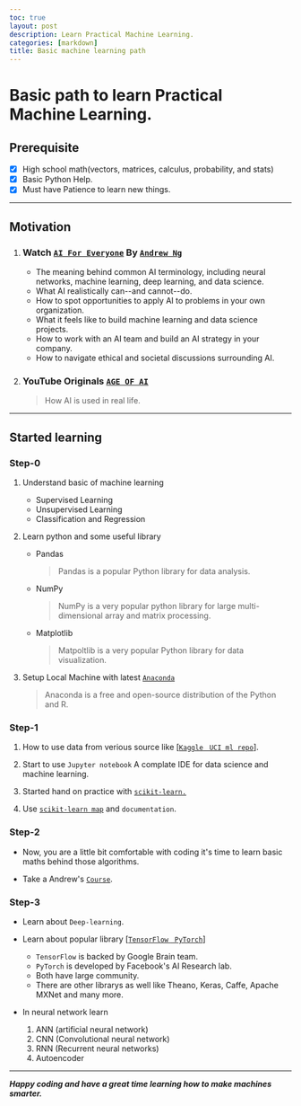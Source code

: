 ```yaml
---
toc: true
layout: post
description: Learn Practical Machine Learning.
categories: [markdown]
title: Basic machine learning path
---
```


# Basic path to learn Practical Machine Learning.

## Prerequisite

- [x] High school math(vectors, matrices, calculus, probability, and stats) 
- [x] Basic Python Help.
- [x] Must have Patience to learn new things.

---

## Motivation

1. ### Watch [`AI For Everyone`](https://www.coursera.org/learn/ai-for-everyone) By [`Andrew Ng`](https://en.wikipedia.org/wiki/Andrew_Ng)
    - The meaning behind common AI terminology, including neural networks, machine learning, deep learning, and data science.
    - What AI realistically can--and cannot--do.
    - How to spot opportunities to apply AI to problems in your own organization.
    - What it feels like to build machine learning and data science projects.
    - How to work with an AI team and build an AI strategy in your company.
    - How to navigate ethical and societal discussions surrounding AI.
  
2. ### YouTube Originals [`AGE OF AI`](https://www.youtube.com/playlist?list=PLjq6DwYksrzz_fsWIpPcf6V7p2RNAneKc)
    > How AI is used in real life.
  
---

## Started learning

### Step-0
 
 1. Understand basic of machine learning
    - Supervised Learning
    - Unsupervised Learning
    - Classification and Regression
    
 2. Learn python and some useful library
    - Pandas
        > Pandas is a popular Python library for data analysis.
        
    - NumPy
        > NumPy is a very popular python library for large multi-dimensional array and matrix processing.
    
    - Matplotlib
        > Matpoltlib is a very popular Python library for data visualization.
      
 3. Setup Local Machine with latest [`Anaconda`](https://www.anaconda.com/)
    > Anaconda is a free and open-source distribution of the Python and R.

### Step-1

 1. How to use data from verious source like [[`Kaggle` ](https://www.kaggle.com/datasets)  [` UCI ml repo`](https://archive.ics.uci.edu/ml/index.php)].
 
 2. Start to use `Jupyter notebook` A complate IDE for data science and machine learning.
 
 3. Started hand on practice with [`scikit-learn.`](https://scikit-learn.org/stable/)
 
 4. Use [`scikit-learn map`](https://scikit-learn.org/stable/tutorial/machine_learning_map/index.html) and `documentation`.

### Step-2

 - Now, you are a little bit comfortable with coding it's time to learn basic maths behind those algorithms. 

 - Take a Andrew's [`Course`](https://www.coursera.org/learn/machine-learning). 

### Step-3

 - Learn about `Deep-learning`.
 
 - Learn about popular library [[`TensorFlow` ](https://www.tensorflow.org/tutorials)  [` PyTorch`](https://pytorch.org/tutorials/)]
    - `TensorFlow` is backed by Google Brain team.
    - `PyTorch` is developed by Facebook's AI Research lab.
    - Both have large community.
    - There are other librarys as well like Theano, Keras, Caffe, Apache MXNet and many more.
 
 - In neural network learn 
    1. ANN (artificial neural network)
    2. CNN (Convolutional neural network)
    3. RNN (Recurrent neural networks)
    4. Autoencoder

---

**_Happy coding and have a great time learning how to make machines smarter._**
